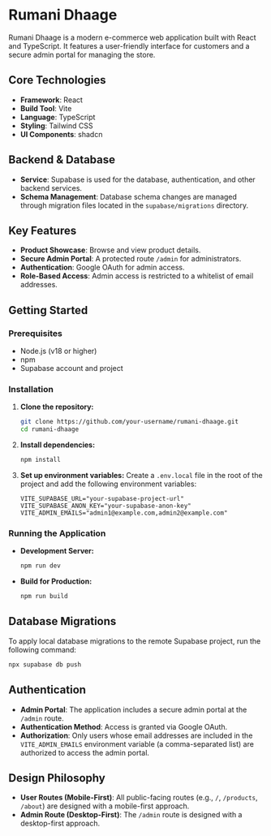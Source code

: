 # Rumani Dhaage

Rumani Dhaage is a modern e-commerce web application built with React and TypeScript. It features a user-friendly interface for customers and a secure admin portal for managing the store.

## Core Technologies

- **Framework**: React
- **Build Tool**: Vite
- **Language**: TypeScript
- **Styling**: Tailwind CSS
- **UI Components**: shadcn

## Backend & Database

- **Service**: Supabase is used for the database, authentication, and other backend services.
- **Schema Management**: Database schema changes are managed through migration files located in the `supabase/migrations` directory.

## Key Features

- **Product Showcase**: Browse and view product details.
- **Secure Admin Portal**: A protected route `/admin` for administrators.
- **Authentication**: Google OAuth for admin access.
- **Role-Based Access**: Admin access is restricted to a whitelist of email addresses.

## Getting Started

### Prerequisites

- Node.js (v18 or higher)
- npm
- Supabase account and project

### Installation

1. **Clone the repository:**

    ```bash
    git clone https://github.com/your-username/rumani-dhaage.git
    cd rumani-dhaage
    ```

2. **Install dependencies:**

    ```bash
    npm install
    ```

3. **Set up environment variables:**
    Create a `.env.local` file in the root of the project and add the following environment variables:

    ```env
    VITE_SUPABASE_URL="your-supabase-project-url"
    VITE_SUPABASE_ANON_KEY="your-supabase-anon-key"
    VITE_ADMIN_EMAILS="admin1@example.com,admin2@example.com"
    ```

### Running the Application

- **Development Server:**

  ```bash
  npm run dev
  ```

- **Build for Production:**

  ```bash
  npm run build
  ```

## Database Migrations

To apply local database migrations to the remote Supabase project, run the following command:

```bash
npx supabase db push
```

## Authentication

- **Admin Portal**: The application includes a secure admin portal at the `/admin` route.
- **Authentication Method**: Access is granted via Google OAuth.
- **Authorization**: Only users whose email addresses are included in the `VITE_ADMIN_EMAILS` environment variable (a comma-separated list) are authorized to access the admin portal.

## Design Philosophy

- **User Routes (Mobile-First)**: All public-facing routes (e.g., `/`, `/products`, `/about`) are designed with a mobile-first approach.
- **Admin Route (Desktop-First)**: The `/admin` route is designed with a desktop-first approach.
